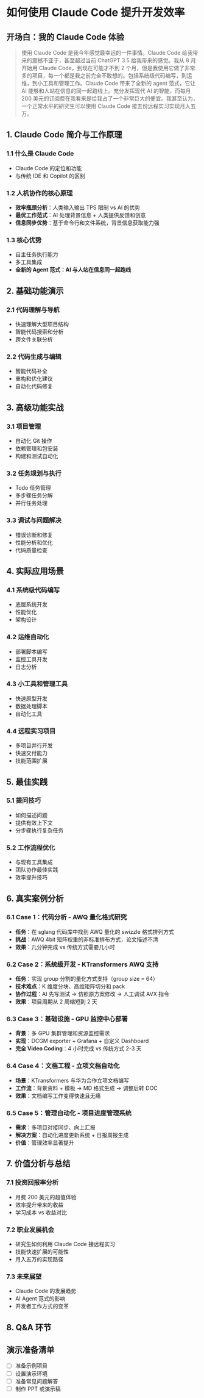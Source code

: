 # 如何使用 Claude Code 提升开发效率

## 开场白：我的 Claude Code 体验
> 使用 Claude Code 是我今年感觉最幸运的一件事情。Claude Code 给我带来的震撼不亚于，甚至超过当前 ChatGPT 3.5 给我带来的感觉。我从 8 月开始用 Claude Code，到现在可能才不到 2 个月，但是我使用它做了非常多的项目，每一个都是我之前完全不敢想的。包括系统级代码编写，到运维，到小工具和管理工作。Claude Code 带来了全新的 agent 范式，它让 AI 能够和人站在信息的同一起跑线上。充分发挥现代 AI 的智能，而每月 200 美元的订阅费在我看来是给我占了一个非常巨大的便宜。我甚至认为，一个正常水平的研究生可以使用 Claude Code 接五份远程实习实现月入五万。

## 1. Claude Code 简介与工作原理
### 1.1 什么是 Claude Code
- Claude Code 的定位和功能
- 与传统 IDE 和 Copilot 的区别

### 1.2 人机协作的核心原理
- **效率瓶颈分析**：人类输入输出 TPS 限制 vs AI 的优势
- **最优工作范式**：AI 处理背景信息 + 人类提供反馈和创意
- **信息同步优势**：基于命令行和文件系统，背景信息获取能力强

### 1.3 核心优势
- 自主任务执行能力
- 多工具集成
- **全新的 Agent 范式：AI 与人站在信息同一起跑线**

## 2. 基础功能演示
### 2.1 代码理解与导航
- 快速理解大型项目结构
- 智能代码搜索和分析
- 跨文件关联分析

### 2.2 代码生成与编辑
- 智能代码补全
- 重构和优化建议
- 自动化代码修复

## 3. 高级功能实战
### 3.1 项目管理
- 自动化 Git 操作
- 依赖管理和包安装
- 构建和测试自动化

### 3.2 任务规划与执行
- Todo 任务管理
- 多步骤任务分解
- 并行任务处理

### 3.3 调试与问题解决
- 错误诊断和修复
- 性能分析和优化
- 代码质量检查

## 4. 实际应用场景
### 4.1 系统级代码编写
- 底层系统开发
- 性能优化
- 架构设计

### 4.2 运维自动化
- 部署脚本编写
- 监控工具开发
- 日志分析

### 4.3 小工具和管理工具
- 快速原型开发
- 数据处理脚本
- 自动化工具

### 4.4 远程实习项目
- 多项目并行开发
- 快速交付能力
- 技能范围扩展

## 5. 最佳实践
### 5.1 提问技巧
- 如何描述问题
- 提供有效上下文
- 分步骤执行复杂任务

### 5.2 工作流程优化
- 与现有工具集成
- 团队协作最佳实践
- 效率提升技巧

## 6. 真实案例分析
### 6.1 Case 1：代码分析 - AWQ 量化格式研究
- **任务**：在 sglang 代码库中找到 AWQ 量化的 swizzle 格式排列方式
- **挑战**：AWQ 4bit 矩阵权重的非标准排布方式，论文描述不清
- **效果**：几分钟完成 vs 传统方式需要几小时

### 6.2 Case 2：系统级开发 - KTransformers AWQ 支持
- **任务**：实现 group 分割的量化方式支持（group size = 64）
- **技术难点**：K 维度分块、高维矩阵切分和 pack
- **协作过程**：AI 先写测试 → 仿照原方案修改 → 人工调试 AVX 指令
- **效果**：项目周期从 2 周缩短到 2 天

### 6.3 Case 3：基础设施 - GPU 监控中心部署
- **背景**：多 GPU 集群管理和资源监控需求
- **实现**：DCGM exporter + Grafana + 自定义 Dashboard
- **完全 Video Coding**：4 小时完成 vs 传统方式 2-3 天

### 6.4 Case 4：文档工程 - 立项文档自动化
- **场景**：KTransformers 与华为合作立项文档编写
- **工作流**：背景资料 + 模板 → MD 格式生成 → 调整后转 DOC
- **效果**：文档编写工作变得快速且无痛

### 6.5 Case 5：管理自动化 - 项目进度管理系统
- **需求**：多项目对接同步、向上汇报
- **解决方案**：自动化进度更新系统 + 日报周报生成
- **价值**：管理效率显著提升

## 7. 价值分析与总结
### 7.1 投资回报率分析
- 月费 200 美元的超值体验
- 效率提升带来的收益
- 学习成本 vs 收益对比

### 7.2 职业发展机会
- 研究生如何利用 Claude Code 接远程实习
- 技能快速扩展的可能性
- 月入五万的实现路径

### 7.3 未来展望
- Claude Code 的发展趋势
- AI Agent 范式的影响
- 开发者工作方式的变革

## 8. Q&A 环节

## 演示准备清单
- [ ] 准备示例项目
- [ ] 设置演示环境
- [ ] 准备常见问题解答
- [ ] 制作 PPT 或演示稿